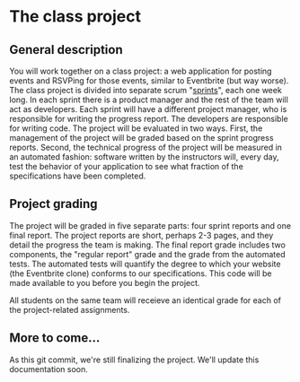 # The class project

## General description
You will work together
on a class project: a web application for posting events and RSVPing
for those events, similar to Eventbrite (but way worse). The class project is
divided into separate scrum "[sprints](http://en.wikipedia.org/wiki/Scrum_%28software_development%29#Sprint)", each one week long. In each
sprint there is a product manager and the rest of the team will act
as developers. Each sprint will have a different project manager,
who is responsible for writing the progress report. The developers
are responsible for writing code. The project will be evaluated in
two ways. First, the management of the project will be graded based
on the sprint progress reports. Second, the technical progress of
the project will be measured in an automated fashion: software written
by the instructors will, every day, test the behavior of your
application to see what fraction of the specifications have been
completed.

## Project grading

The project will be graded in five separate parts: four sprint reports
and one final report. The project reports are short, perhaps 2-3 pages,
and they detail the progress the team is making. The final report 
grade includes two components, the "regular report" grade and the 
grade from the automated tests. The automated tests will quantify the
degree to which your website (the Eventbrite clone) conforms to our
specifications. This code will be made available to you before you
begin the project.

All students on the same team will receieve an identical grade for
each of the project-related assignments.

## More to come...

As this git commit, we're still finalizing the project. We'll update
this documentation soon.
